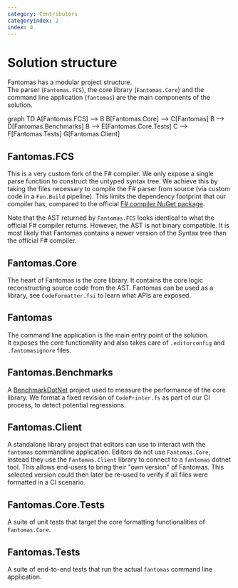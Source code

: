 ```yaml
---
category: Contributors
categoryindex: 2
index: 4
---
```

# Solution structure

Fantomas has a modular project structure.  
The parser (`Fantomas.FCS`), the core library (`Fantomas.Core`) and the command line application (`fantomas`) are the main components of the solution.

<div class="mermaid text-center">
graph TD
    A[Fantomas.FCS] --> B
    B[Fantomas.Core] --> C[Fantomas]
    B --> D[Fantomas.Benchmarks]
    B --> E[Fantomas.Core.Tests]
    C --> F[Fantomas.Tests]
    G[Fantomas.Client]
 </div>

## Fantomas.FCS

This is a very custom fork of the F# compiler. We only expose a single parse function to construct the untyped syntax tree.
We achieve this by taking the files necessary to compile the F# parser from source (via custom code in a `Fun.Build` pipeline).
This limits the dependency footprint that our compiler has, compared to the official [F# compiler NuGet package](https://www.nuget.org/packages/FSharp.Compiler.Service).

Note that the AST returned by `Fantomas.FCS` looks identical to what the official F# compiler returns. 
However, the AST is not binary compatible. It is most likely that Fantomas contains a newer version of the Syntax tree than the official F# compiler.

## Fantomas.Core

The heart of Fantomas is the core library. It contains the core logic reconstructing source code from the AST.
Fantomas can be used as a library, see `CodeFormatter.fsi` to learn what APIs are exposed.

## Fantomas

The command line application is the main entry point of the solution.  
It exposes the core functionality and also takes care of `.editorconfig` and `.fantomasignore` files.

## Fantomas.Benchmarks

A [BenchmarkDotNet](https://benchmarkdotnet.org/articles/overview.html) project used to measure the performance of the core library.
We format a fixed revision of `CodePrinter.fs` as part of our CI process, to detect potential regressions.

## Fantomas.Client

A standalone library project that editors can use to interact with the `fantomas` commandline application.
Editors do not use `Fantomas.Core`, instead they use the `Fantomas.Client` library to connect to a `fantomas` dotnet tool.
This allows end-users to bring their "own version" of Fantomas.
This selected version could then later be re-used to verify if all files were formatted in a CI scenario.

## Fantomas.Core.Tests

A suite of unit tests that target the core formatting functionalities of `Fantomas.Core`.

## Fantomas.Tests

A suite of end-to-end tests that run the actual `fantomas` command line application.

<fantomas-nav previous="./Getting%20Started.html" next="./Prepare%20Context.html"></fantomas-nav>
